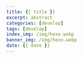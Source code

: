 ```yaml
---
title: {{ title }}
excerpt: abstract
categories: [develop]
tags: [develop]
index_img: /img/hexo.webp
banner_img: /img/hexo.webp
date: {{ date }}
---
```

